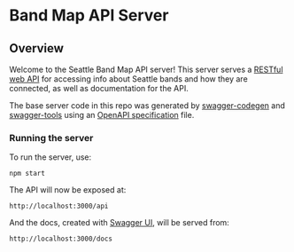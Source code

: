 # Band Map API Server

## Overview
Welcome to the Seattle Band Map API server!  This server serves a [RESTful web API](https://en.wikipedia.org/wiki/Representational_state_transfer) for accessing info about Seattle bands and how they are connected, as well as documentation for the API.

The base server code in this repo was generated by [swagger-codegen](https://github.com/swagger-api/swagger-codegen) and [swagger-tools](https://github.com/apigee-127/swagger-tools) using an [OpenAPI specification](https://github.com/OAI/OpenAPI-Specification) file.

### Running the server
To run the server, use:

```
npm start
```

The API will now be exposed at:

```
http://localhost:3000/api
```

And the docs, created with [Swagger UI](https://github.com/swagger-api/swagger-ui), will be served from:

```
http://localhost:3000/docs
```

